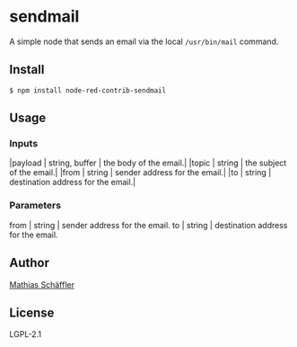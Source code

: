 # sendmail

A simple node that sends an email via the local `/usr/bin/mail` command.

## Install

```
$ npm install node-red-contrib-sendmail
```

## Usage

### Inputs

|payload | string, buffer | the body of the email.|
|topic | string | the subject of the email.|
|from | string | sender address for the email.|
|to | string | destination address for the email.|

### Parameters

from | string | sender address for the email.
to | string | destination address for the email. 

## Author

[Mathias Schäffler](https://github.com/m-schaeffler)

## License

LGPL-2.1
